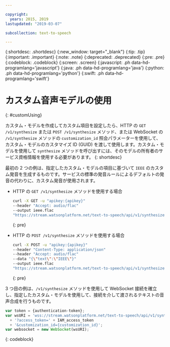 ```yaml
---

copyright:
  years: 2015, 2019
lastupdated: "2019-03-07"

subcollection: text-to-speech

---
```


{:shortdesc: .shortdesc}
{:new_window: target="_blank"}
{:tip: .tip}
{:important: .important}
{:note: .note}
{:deprecated: .deprecated}
{:pre: .pre}
{:codeblock: .codeblock}
{:screen: .screen}
{:javascript: .ph data-hd-programlang='javascript'}
{:java: .ph data-hd-programlang='java'}
{:python: .ph data-hd-programlang='python'}
{:swift: .ph data-hd-programlang='swift'}

# カスタム音声モデルの使用
{: #customUsing}

カスタム・モデルを作成してカスタム項目を設定したら、HTTP の `GET /v1/synthesize` または `POST /v1/synthesize` メソッド、または WebSocket の `/v1/synthesize` メソッドの `customization_id` 照会パラメーターを使用して、カスタム・モデルのカスタマイズ ID (GUID) を渡して使用します。カスタム・モデルを使用して `synthesize` メソッドを呼び出すには、そのモデルの所有者のサービス資格情報を使用する必要があります。
{: shortdesc}

最初の 2 つの例は、指定したカスタム・モデルの項目に基づいて `IEEE` のカスタム発音を生成するものです。サービスの標準の発音ルールによるデフォルトの発音の代わりに、カスタム発音が使用されます。

-   HTTP の `GET /v1/synthesize` メソッドを使用する場合

    ```bash
    curl -X GET -u "apikey:{apikey}"
    --header "Accept: audio/flac"
    --output ieee.flac
    "https://stream.watsonplatform.net/text-to-speech/api/v1/synthesize?text=IEEE&customization_id={customization_id}"
    ```
    {: pre}

-   HTTP の `POST /v1/synthesize` メソッドを使用する場合

    ```bash
    curl -X POST -u "apikey:{apikey}"
    --header "Content-Type: application/json"
    --header "Accept: audio/flac"
    --data "{\"text\":\"IEEE\"}"
    --output ieee.flac
    "https://stream.watsonplatform.net/text-to-speech/api/v1/synthesize?customization_id={customization_id}"
    ```
    {: pre}

3 つ目の例は、`/v1/synthesize` メソッドを使用して WebSocket 接続を確立し、指定したカスタム・モデルを使用して、接続を介して渡されるテキストの音声合成を行うものです。

```javascript
var token = {authentication-token};
var wsURI = 'wss://stream.watsonplatform.net/text-to-speech/api/v1/synthesize'
  + '?access_token=' + IAM_access_token
  + '&customization_id={customization_id}';
var websocket = new WebSocket(wsURI);
```
{: codeblock}
